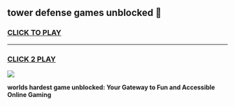 
## tower defense games unblocked 👋
<h3>
<a href="https://premium.freeplayer.one?title=tower_defense_games_unblocked&ref=13F">CLICK TO PLAY</a></h3>
<hr>

<h3>
<a href="https://premium.freeplayer.one?title=tower_defense_games_unblocked&ref=13F">CLICK 2 PLAY</a>
  
</h3>

<a href="https://premium.freeplayer.one?title=tower_defense_games_unblocked&ref=12F/"><img src="https://clearcache.store/games.png"></a>


**worlds hardest game unblocked: Your Gateway to Fun and Accessible Online Gaming**

